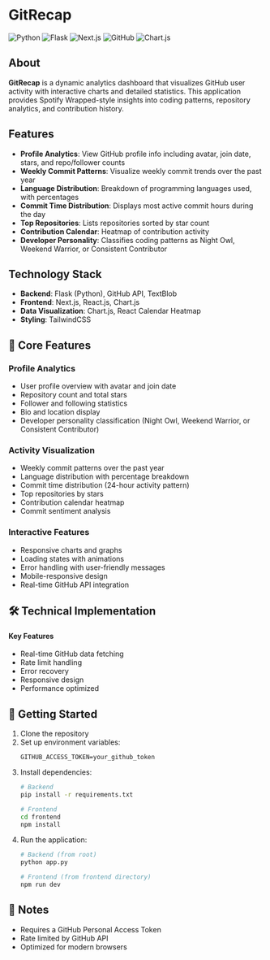 # GitRecap

![Python](https://img.shields.io/badge/Python-3776AB?logo=python&logoColor=white&style=for-the-badge)
![Flask](https://img.shields.io/badge/Flask-000000?logo=flask&logoColor=white&style=for-the-badge)
![Next.js](https://img.shields.io/badge/Next.js-000000?logo=next.js&logoColor=white&style=for-the-badge)
![GitHub](https://img.shields.io/badge/GitHub-181717?logo=github&logoColor=white&style=for-the-badge)
![Chart.js](https://img.shields.io/badge/Chart.js-FF6384?logo=chart.js&logoColor=white&style=for-the-badge)

## About

**GitRecap** is a dynamic analytics dashboard that visualizes GitHub user activity with interactive charts and detailed statistics. This application provides Spotify Wrapped-style insights into coding patterns, repository analytics, and contribution history.

## Features

- **Profile Analytics**: View GitHub profile info including avatar, join date, stars, and repo/follower counts  
- **Weekly Commit Patterns**: Visualize weekly commit trends over the past year  
- **Language Distribution**: Breakdown of programming languages used, with percentages  
- **Commit Time Distribution**: Displays most active commit hours during the day  
- **Top Repositories**: Lists repositories sorted by star count  
- **Contribution Calendar**: Heatmap of contribution activity  
- **Developer Personality**: Classifies coding patterns as Night Owl, Weekend Warrior, or Consistent Contributor

## Technology Stack

- **Backend**: Flask (Python), GitHub API, TextBlob  
- **Frontend**: Next.js, React.js, Chart.js  
- **Data Visualization**: Chart.js, React Calendar Heatmap  
- **Styling**: TailwindCSS

## 🌟 Core Features

### Profile Analytics
- User profile overview with avatar and join date
- Repository count and total stars
- Follower and following statistics
- Bio and location display
- Developer personality classification (Night Owl, Weekend Warrior, or Consistent Contributor)

### Activity Visualization
- Weekly commit patterns over the past year
- Language distribution with percentage breakdown
- Commit time distribution (24-hour activity pattern)
- Top repositories by stars
- Contribution calendar heatmap
- Commit sentiment analysis

### Interactive Features
- Responsive charts and graphs
- Loading states with animations
- Error handling with user-friendly messages
- Mobile-responsive design
- Real-time GitHub API integration

## 🛠️ Technical Implementation

#### Key Features
- Real-time GitHub data fetching
- Rate limit handling
- Error recovery
- Responsive design
- Performance optimized

## 🚀 Getting Started

1. Clone the repository
2. Set up environment variables:
   ```
   GITHUB_ACCESS_TOKEN=your_github_token
   ```
3. Install dependencies:
   ```bash
   # Backend
   pip install -r requirements.txt
   
   # Frontend
   cd frontend
   npm install
   ```
4. Run the application:
   ```bash
   # Backend (from root)
   python app.py
   
   # Frontend (from frontend directory)
   npm run dev
   ```

## 📝 Notes
- Requires a GitHub Personal Access Token
- Rate limited by GitHub API
- Optimized for modern browsers
